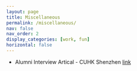 ```yaml
---
layout: page
title: Miscellaneous
permalink: /miscellaneous/
nav: false
nav_order: 2
display_categories: [work, fun]
horizontal: false
---
```



- Alumni Interview Artical - CUHK Shenzhen [link](https://sds.cuhk.edu.cn/en/article/943)